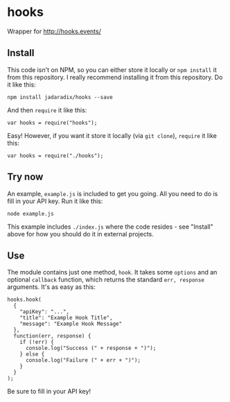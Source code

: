 hooks
=========================================

Wrapper for http://hooks.events/

Install
-------
This code isn't on NPM, so you can either store it locally or `npm install` it from this repository. I really recommend installing it from this repository. Do it like this:

	npm install jadaradix/hooks --save
	
And then `require` it like this:

	var hooks = require("hooks");

Easy! However, if you want it store it locally (via `git clone`), `require` it like this:

    var hooks = require("./hooks");

Try now
-------
An example, `example.js` is included to get you going. All you need to do is fill in your API key. Run it like this:

	node example.js

This example includes `./index.js` where the code resides - see "Install" above for how you should do it in external projects.

Use
---
The module contains just one method, `hook`. It takes some `options` and an optional `callback` function, which returns the standard `err, response` arguments. It's as easy as this:

    hooks.hook(
      {
        "apiKey": "...",
        "title": "Example Hook Title",
        "message": "Example Hook Message"
      },
      function(err, response) {
        if (!err) {
          console.log("Success (" + response + ")");
        } else {
          console.log("Failure (" + err + ")");
        }
      }
    );

Be sure to fill in your API key!